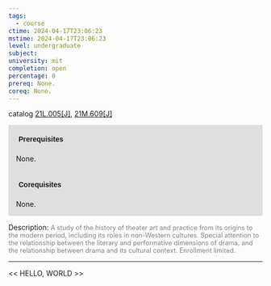 ```yaml
---
tags:
  - course
ctime: 2024-04-17T23:06:23
mstime: 2024-04-17T23:06:23
level: undergraduate
subject: 
university: mit
completion: open
percentage: 0
prereq: None.
coreq: None.
---
```


catalog [21L.005[J]](http://student.mit.edu/catalog/m21La.html#21L.005), [21M.609[J]](http://student.mit.edu/catalog/m21Mb.html#21M.609)

<span style="display: block; padding: 15px; background-color: rgb(100, 100, 100, 0.2);"><font id="m_prereq2408_0" style="display: block; font-family: Arial, sans-serif; font-weight: bold; padding: 5px">Prerequisites</font><br><span id="prereq2408_0">None.</span></span>
<span style="display: block; padding: 15px; background-color: rgb(100, 100, 100, 0.2);"><font id="m_coreq2408_0" style="display: block; font-family: Arial, sans-serif; font-weight: bold; padding: 5px">Corequisites</font><br><span id="coreq2408_0">None.</span></span>

<font style="">Description:</font>
<font style="color: grey; font-size: 0.8rem;">A study of the history of theater art and practice from its origins to the modern period, including its roles in non-Western cultures. Special attention to the relationship between the literary and performative dimensions of drama, and the relationship between drama and its cultural context. Enrollment limited.</font>



---

<< HELLO, WORLD >>
